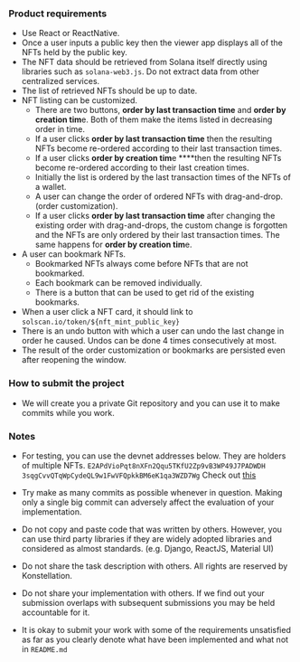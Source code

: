 ### **Product requirements**

- Use React or ReactNative.
- Once a user inputs a public key then the viewer app displays all of the NFTs held by the public key.
- The NFT data should be retrieved from Solana itself directly using libraries such as `solana-web3.js`. Do not extract data from other centralized services.
- The list of retrieved NFTs should be up to date.
- NFT listing can be customized.
    - There are two buttons, **order by last transaction time** and **order by creation tim**e. Both of them make the items listed in decreasing order in time.
    - If a user clicks **order by last transaction time** then the resulting NFTs become re-ordered according to their last transaction times.
    - If a user clicks **order by creation tim**e ****then the resulting NFTs become re-ordered according to their last creation times.
    - Initially the list is ordered by the last transaction times of the NFTs of a wallet.
    - A user can change the order of ordered NFTs with drag-and-drop. (order customization).
    - If a user clicks **order by last transaction time** after changing the existing order with drag-and-drops, the custom change is forgotten and the NFTs are only ordered by their last transaction times. The same happens for **order by creation tim**e.
- A user can bookmark NFTs.
    - Bookmarked NFTs always come before NFTs that are not bookmarked.
    - Each bookmark can be removed individually.
    - There is a button that can be used to get rid of the existing bookmarks.
- When a user click a NFT card, it should link to `solscan.io/token/${nft_mint_public_key}`
- There is an undo button with which a user can undo the last change in order he caused. Undos can be done 4 times consecutively at most.
- The result of the order customization or bookmarks are persisted even after reopening the window.

### **How to submit the project**

- We will create you a private Git repository and you can use it to make commits while you work.

### **Notes**

- For testing, you can use the devnet addresses below. They are holders of multiple NFTs.
`E2APdVioPqt8nXFn2Qqu5TKfU2Zp9vB3WP49J7PADWDH`
`3sqgCvvQTqWpCydeQL9w1FwVFQpkkBM6eK1qa3WZD7Wg`
Check out [this](https://solscan.io/account/E2APdVioPqt8nXFn2Qqu5TKfU2Zp9vB3WP49J7PADWDH?cluster=devnet#tokenAccounts)

- Try make as many commits as possible whenever in question. Making only a single big commit can adversely affect the evaluation of your implementation.
- Do not copy and paste code that was written by others. However, you can use third party libraries if they are widely adopted libraries and considered as almost standards. (e.g. Django, ReactJS, Material UI)
- Do not share the task description with others. All rights are reserved by Konstellation.
- Do not share your implementation with others. If we find out your submission overlaps with subsequent submissions you may be held accountable for it.
- It is okay to submit your work with some of the requirements unsatisfied as far as you clearly denote what have been implemented and what not in `README.md`